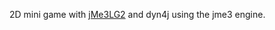 2D mini game with [jMe3LG2](https://github.com/JNightRide/jMe3GL2/releases/tag/1.0.0) and dyn4j using the jme3 engine.
